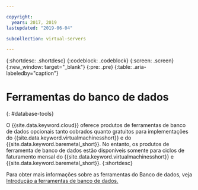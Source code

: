 ```yaml
---

copyright:
  years: 2017, 2019
lastupdated: "2019-06-04"

subcollection: virtual-servers

---
```


{:shortdesc: .shortdesc}
{:codeblock: .codeblock}
{:screen: .screen}
{:new_window: target="_blank"}
{:pre: .pre}
{:table: .aria-labeledby="caption"}

# Ferramentas do banco de dados
{: #database-tools}

O {{site.data.keyword.cloud}} oferece
produtos de ferramentas de banco de dados opcionais
tanto cobrados quanto gratuitos para implementações do
{{site.data.keyword.virtualmachinesshort}} e
do {{site.data.keyword.baremetal_short}}. No entanto, os produtos de ferramenta de banco de dados estão disponíveis somente para ciclos de faturamento mensal do {{site.data.keyword.virtualmachinesshort}} e {{site.data.keyword.baremetal_short}}.
{:shortdesc}

Para obter mais informações sobre as ferramentas do Banco de dados, veja [Introdução a ferramentas de banco de dados.](/docs/infrastructure/database-tools?topic=database-tools-dbt-getting-started)
